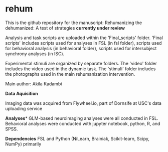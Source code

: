 # rehum

This is the github repository for the manuscript: Rehumanizing the dehumanized: A test of strategies **currently under review**

Analysis and task scripts are uploaded within the 'Final_scripts' folder. 'Final scripts' includes scripts used for analyses in FSL (in fsl folder), scripts used for behavioral analysis (in behavioral folder), scripts used for intersubject synchrony analyses (in ISC).

Experimental stimuli are organized by separate folders. The 'video' folder includes the video used in the dynamic task. The 'stimuli' folder includes the photographs used in the main rehumanization intervention. 

Main author: Akila Kadambi

**Data Aquisition**

Imaging data was acquired from Flywheel.io, part of Dornsife at USC's data uploading service

**Analyses***
GLM-based neuroimaging analyses were all conducted in FSL. Behavioral analyses were conducted with jupyter notebook, python, R, and SPSS. 

**Dependencies**
FSL and Python (NiLearn, Brainiak, Scikit-learn, Scipy, NumPy) primarily
